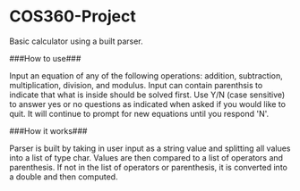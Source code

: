 # COS360-Project
Basic calculator using a built parser.

###How to use###

Input an equation of any of the following operations: addition, subtraction, multiplication, division, and modulus. 
Input can contain parenthsis to indicate that what is inside should be solved first. 
Use Y/N (case sensitive) to answer yes or no questions as indicated when asked if you would like to quit. It will continue to prompt for new equations until you respond 'N'.

###How it works###

Parser is built by taking in user input as a string value and splitting all values into a list of type char. Values are then compared to a list of operators and parenthesis.
If not in the list of operators or parenthesis, it is converted into a double and then computed.
